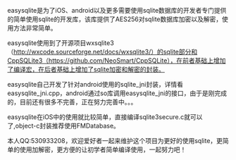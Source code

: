 easysqlite是为了iOS、android以及更多需要使用sqlite数据库的开发者专门提供的简单使用sqlite的开发库，该库提供了AES256对sqlite数据库加密以及解密，使用方法非常简单。

easysqlite使用到了开源项目wxsqlite3（http://wxcode.sourceforge.net/docs/wxsqlite3/）的sqlite部分和CppSQLite3（https://github.com/NeoSmart/CppSQLite），在前者基础上增加了编译宏，在后者基础上增加了sqlite加密和解密的封装。

easysqlite自己开发了针对android使用的sqlite_jni封装，详情看easysqlite_jni.cpp，android通过so库调用easysqlite_jni的接口，由于是刚完成的，目前还有很多不完善，正在努力完善中。。。

easysqlite在iOS中的使用就比较简单，直接编译sqlite3secure.c就可以了,object-c封装推荐使用FMDatabase。

本人QQ:530933208，欢迎爱好者一起来维护这个项目为更好的使用sqlite，更简单的使用加解密，更方便的让初学者简单编译使用，一起努力吧！
